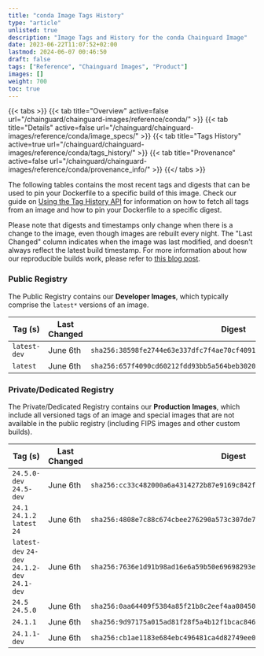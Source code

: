 ```yaml
---
title: "conda Image Tags History"
type: "article"
unlisted: true
description: "Image Tags and History for the conda Chainguard Image"
date: 2023-06-22T11:07:52+02:00
lastmod: 2024-06-07 00:46:50
draft: false
tags: ["Reference", "Chainguard Images", "Product"]
images: []
weight: 700
toc: true
---
```


{{< tabs >}}
{{< tab title="Overview" active=false url="/chainguard/chainguard-images/reference/conda/" >}}
{{< tab title="Details" active=false url="/chainguard/chainguard-images/reference/conda/image_specs/" >}}
{{< tab title="Tags History" active=true url="/chainguard/chainguard-images/reference/conda/tags_history/" >}}
{{< tab title="Provenance" active=false url="/chainguard/chainguard-images/reference/conda/provenance_info/" >}}
{{</ tabs >}}

The following tables contains the most recent tags and digests that can be used to pin your Dockerfile to a specific build of this image. Check our guide on [Using the Tag History API](/chainguard/chainguard-images/using-the-tag-history-api/) for information on how to fetch all tags from an image and how to pin your Dockerfile to a specific digest.

Please note that digests and timestamps only change when there is a change to the image, even though images are rebuilt every night. The "Last Changed" column indicates when the image was last modified, and doesn't always reflect the latest build timestamp. For more information about how our reproducible builds work, please refer to [this blog post](https://www.chainguard.dev/unchained/reproducing-chainguards-reproducible-image-builds).

### Public Registry
The Public Registry contains our **Developer Images**, which typically comprise the `latest*` versions of an image.

| Tag (s)       | Last Changed | Digest                                                                    |
|---------------|--------------|---------------------------------------------------------------------------|
|  `latest-dev` | June 6th     | `sha256:38598fe2744e63e337dfc7f4ae70cf409123cfa96f03b69df105258b2431dc54` |
|  `latest`     | June 6th     | `sha256:657f4090cd60212fdd93bb5a564beb3020c8564397c2b7fffd14172f69bfde90` |


### Private/Dedicated Registry
The Private/Dedicated Registry contains our **Production Images**, which include all versioned tags of an image and special images that are not available in the public registry (including FIPS images and other custom builds).

| Tag (s)                                        | Last Changed | Digest                                                                    |
|------------------------------------------------|--------------|---------------------------------------------------------------------------|
|  `24.5.0-dev` `24.5-dev`                       | June 6th     | `sha256:cc33c482000a6a4314272b87e9169c842feef4bd86297881d3344a6362cf6fb9` |
|  `24.1` `24.1.2` `latest` `24`                 | June 6th     | `sha256:4808e7c88c674cbee276290a573c307de76ab8ba78878810bbeb94e20fc4a940` |
|  `latest-dev` `24-dev` `24.1.2-dev` `24.1-dev` | June 6th     | `sha256:7636e1d91b98ad16e6a59b50e69698293eec693b87d2bb6c7e74c2becaa4e447` |
|  `24.5` `24.5.0`                               | June 6th     | `sha256:0aa64409f5384a85f21b8c2eef4aa08450a64b1e29bb37fed941bb0a8458dbd2` |
|  `24.1.1`                                      | June 6th     | `sha256:9d97175a015ad81f28f5a4b12f1bcac846dde4f9facda973a2b1ebe2dcc8adcf` |
|  `24.1.1-dev`                                  | June 6th     | `sha256:cb1ae1183e684ebc496481ca4d82749ee001ba812a2d12e68ec17adc7a431845` |

